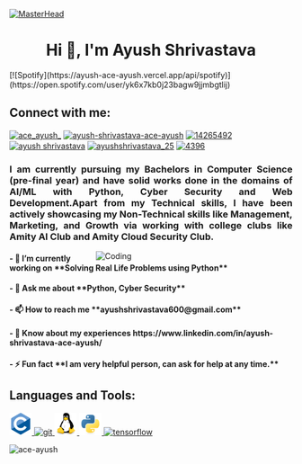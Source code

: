 [![MasterHead](https://i.imgur.com/DYTWDaK.jpeg)](https://ayushshrivastava.live/)
<h1 align="center">Hi 👋, I'm Ayush Shrivastava</h1>
[![Spotify](https://ayush-ace-ayush.vercel.app/api/spotify)](https://open.spotify.com/user/yk6x7kb0j23bagw9jjmbgtlij)
<h2 align="left">Connect with me:</h2>
<p align="left">
<a href="https://twitter.com/ace_ayush_" target="blank"><img align="center" src="https://raw.githubusercontent.com/rahuldkjain/github-profile-readme-generator/master/src/images/icons/Social/twitter.svg" alt="ace_ayush_" height="30" width="40" /></a>
<a href="https://linkedin.com/in/ayush-shrivastava-ace-ayush" target="blank"><img align="center" src="https://raw.githubusercontent.com/rahuldkjain/github-profile-readme-generator/master/src/images/icons/Social/linked-in-alt.svg" alt="ayush-shrivastava-ace-ayush" height="30" width="40" /></a>
<a href="https://stackoverflow.com/users/14265492" target="blank"><img align="center" src="https://raw.githubusercontent.com/rahuldkjain/github-profile-readme-generator/master/src/images/icons/Social/stack-overflow.svg" alt="14265492" height="30" width="40" /></a>
<a href="https://fb.com/ayush shrivastava" target="blank"><img align="center" src="https://raw.githubusercontent.com/rahuldkjain/github-profile-readme-generator/master/src/images/icons/Social/facebook.svg" alt="ayush shrivastava" height="30" width="40" /></a>
<a href="https://instagram.com/ayushshrivastava_25" target="blank"><img align="center" src="https://raw.githubusercontent.com/rahuldkjain/github-profile-readme-generator/master/src/images/icons/Social/instagram.svg" alt="ayushshrivastava_25" height="30" width="40" /></a>
<a href="https://discord.gg/4396" target="blank"><img align="center" src="https://raw.githubusercontent.com/rahuldkjain/github-profile-readme-generator/master/src/images/icons/Social/discord.svg" alt="4396" height="30" width="40" /></a>
</p>
<h3 align="justify">I am currently pursuing my Bachelors in Computer Science (pre-final year) and have solid works done in the domains of AI/ML with Python, Cyber Security and Web Development.Apart from my Technical skills, I have been actively showcasing my Non-Technical skills like Management, Marketing, and Growth via working with college clubs like Amity AI Club and Amity Cloud Security Club.</h3>

<img align="right" alt="Coding" width="350" src="https://media3.giphy.com/media/RbDKaczqWovIugyJmW/giphy.gif?cid=790b7611d3bd25991cda0969e0d40229f4700e2710dc5f92&rid=giphy.gif&ct=g">

<h4>- 🔭 I’m currently working on **Solving Real Life Problems using Python**</h4>

<h4>- 💬 Ask me about **Python, Cyber Security**</h4>

<h4>- 📫 How to reach me **ayushshrivastava600@gmail.com**</h4>

<h4>- 📄 Know about my experiences https://www.linkedin.com/in/ayush-shrivastava-ace-ayush/</h4>

<h4>- ⚡ Fun fact **I am very helpful person, can ask for help at any time.**</h4>

<h2 align="left">Languages and Tools:</h2>
<p align="left"> <a href="https://www.cprogramming.com/" target="_blank"> <img src="https://raw.githubusercontent.com/devicons/devicon/master/icons/c/c-original.svg" alt="c" width="40" height="40"/> </a> <a href="https://git-scm.com/" target="_blank"> <img src="https://www.vectorlogo.zone/logos/git-scm/git-scm-icon.svg" alt="git" width="40" height="40"/> </a> <a href="https://www.linux.org/" target="_blank"> <img src="https://raw.githubusercontent.com/devicons/devicon/master/icons/linux/linux-original.svg" alt="linux" width="40" height="40"/> </a> <a href="https://www.python.org" target="_blank"> <img src="https://raw.githubusercontent.com/devicons/devicon/master/icons/python/python-original.svg" alt="python" width="40" height="40"/> </a> <a href="https://www.tensorflow.org" target="_blank"> <img src="https://www.vectorlogo.zone/logos/tensorflow/tensorflow-icon.svg" alt="tensorflow" width="40" height="40"/> </a> </p>

<p>&nbsp;<img align="left" src="https://github-readme-stats.vercel.app/api?username=ace-ayush&show_icons=true&locale=en" alt="ace-ayush" /></p>


